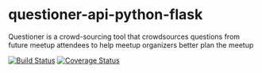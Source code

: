 # questioner-api-python-flask
Questioner is a crowd-sourcing tool that crowdsources questions from future meetup attendees to help meetup organizers better plan the meetup

[![Build Status](https://travis-ci.org/micah-akpan/questioner-api-python-flask.svg?branch=master)](https://travis-ci.org/micah-akpan/questioner-api-python-flask) [![Coverage Status](https://coveralls.io/repos/github/micah-akpan/questioner-api-python-flask/badge.svg?branch=master)](https://coveralls.io/github/micah-akpan/questioner-api-python-flask?branch=master)

